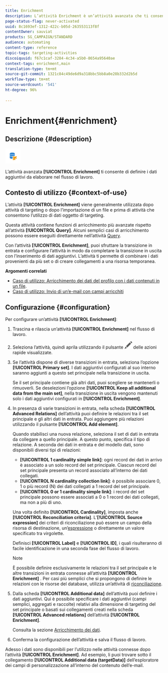 ```yaml
---
title: Enrichment
description: L’attività Enrichment è un’attività avanzata che ti consente di definire i dati aggiuntivi da elaborare nel flusso di lavoro.
page-status-flag: never-activated
uuid: 8c1693ef-1312-422c-b05d-263553113f8f
contentOwner: sauviat
products: SG_CAMPAIGN/STANDARD
audience: automating
content-type: reference
topic-tags: targeting-activities
discoiquuid: f67c1caf-3284-4c34-a5b0-8654a95640ae
context-tags: enrichment,main
translation-type: tm+mt
source-git-commit: 1321c84c49de6d9a318bbc5bb8a0e28b332d2b5d
workflow-type: tm+mt
source-wordcount: '541'
ht-degree: 96%

---
```



# Enrichment{#enrichment}

## Descrizione {#description}

![](assets/enrichment.png)

L’attività avanzata **[!UICONTROL Enrichment]** ti consente di definire i dati aggiuntivi da elaborare nel flusso di lavoro.

## Contesto di utilizzo {#context-of-use}

L’attività **[!UICONTROL Enrichment]** viene generalmente utilizzata dopo attività di targeting o dopo l’importazione di un file e prima di attività che consentono l’utilizzo di dati oggetto di targeting.

Questa attività contiene funzioni di arricchimento più avanzate rispetto all’attività **[!UICONTROL Query]**. Alcuni semplici casi di arricchimento possono essere eseguiti direttamente nell’attività [Query](../../automating/using/query.md#enriching-data).

Con l’attività **[!UICONTROL Enrichment]**, puoi sfruttare la transizione in entrata e configurare l’attività in modo da completare la transizione in uscita con l’inserimento di dati aggiuntivi. L’attività ti permette di combinare i dati provenienti da più set o di creare collegamenti a una risorsa temporanea.

**Argomenti correlati**

* [Caso di utilizzo: Arricchimento dei dati del profilo con i dati contenuti in un file](../../automating/using/enriching-profile-data-file.md).
* [Caso di utilizzo: Invio di un’e-mail con campi arricchiti](../../automating/using/sending-email-enriched-fields.md)

## Configurazione {#configuration}

Per configurare un’attività **[!UICONTROL Enrichment]**:

1. Trascina e rilascia un’attività **[!UICONTROL Enrichment]** nel flusso di lavoro.
1. Seleziona l’attività, quindi aprila utilizzando il pulsante ![](assets/edit_darkgrey-24px.png) delle azioni rapide visualizzate.
1. Se l’attività dispone di diverse transizioni in entrata, seleziona l’opzione **[!UICONTROL Primary set]**. I dati aggiuntivi configurati al suo interno saranno aggiunti a questo set principale nella transizione in uscita.

   Se il set principale contiene già altri dati, puoi scegliere se mantenerli o rimuoverli. Se deselezioni l’opzione **[!UICONTROL Keep all additional data from the main set]**, nella transizione in uscita vengono mantenuti solo i dati aggiuntivi configurati in **[!UICONTROL Enrichment]**.

1. In presenza di varie transizioni in entrata, nella scheda **[!UICONTROL Advanced Relations]** dell’attività puoi definire le relazioni tra il set principale e gli altri dati in entrata. Puoi aggiungere più relazioni utilizzando il pulsante **[!UICONTROL Add element]**.

   Quando stabilisci una nuova relazione, seleziona il set di dati in entrata da collegare a quello principale. A questo punto, specifica il tipo di relazione. A seconda dei dati in entrata e del modello dati, sono disponibili diversi tipi di relazioni:

   * **[!UICONTROL 1 cardinality simple link]**: ogni record dei dati in arrivo è associato a un solo record del set principale. Ciascun record del set principale presenta un record associato all’interno dei dati collegati.
   * **[!UICONTROL N cardinality collection link]**: è possibile associare 0, 1 o più record (N) dei dati collegati a 1 record del set principale.
   * **[!UICONTROL 0 or 1 cardinality simple link]**: i record del set principale possono essere associati a 0 o 1 record dei dati collegati, ma non a più di uno.

   Una volta definito **[!UICONTROL Cardinality]**, imposta anche **[!UICONTROL Reconciliation criteria]**. L’**[!UICONTROL Source expression]** dei criteri di riconciliazione può essere un campo della risorsa di destinazione, un’[espressione](../../automating/using/advanced-expression-editing.md) o direttamente un valore specificato tra virgolette.

   Definisci **[!UICONTROL Label]** e **[!UICONTROL ID]**, i quali risulteranno di facile identificazione in una seconda fase del flusso di lavoro.

   >[!NOTE]
   >
   >È possibile definire esclusivamente le relazioni tra il set principale e le altre transizioni in entrata connesse all’attività **[!UICONTROL Enrichment]** . Per casi più semplici che si propongono di definire le relazioni con le risorse del database, utilizza un’attività di [riconciliazione](../../automating/using/reconciliation.md).

1. Dalla scheda **[!UICONTROL Additional data]** dell’attività puoi definire i dati aggiuntivi. Qui è possibile specificare i dati aggiuntivi (campi semplici, aggregati e raccolte) relativi alla dimensione di targeting del set principale o basati sui collegamenti creati nella scheda **[!UICONTROL Advanced relations]** dell’attività **[!UICONTROL Enrichment]**.

   Consulta la sezione [Arricchimento dei dati](../../automating/using/query.md#enriching-data).

1. Conferma la configurazione dell’attività e salva il flusso di lavoro.

Adesso i dati sono disponibili per l’utilizzo nelle attività connesse dopo l’attività **[!UICONTROL Enrichment]**. Ad esempio, li puoi trovare sotto il collegamento **[!UICONTROL Additional data (targetData)]** dell’esploratore dei campi di personalizzazione all’interno del contenuto dell’e-mail.
